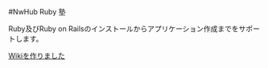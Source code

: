#NwHub Ruby 塾  

Ruby及びRuby on Railsのインストールからアプリケーション作成までをサポートします。

[Wikiを作りました](https://github.com/NwHub/nw_ruby_cram_school/wiki)  
　
